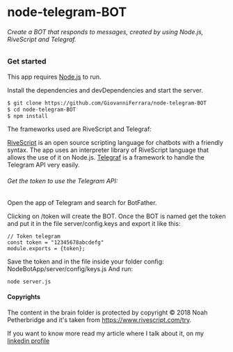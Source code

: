 # node-telegram-BOT
###### Create a BOT that responds to messages, created by using Node.js, RiveScript and Telegraf.

### Get started

This app requires [Node.js](https://nodejs.org/) to run.

Install the dependencies and devDependencies and start the server.

```sh
$ git clone https://github.com/GiovanniFerrara/node-telegram-BOT
$ cd node-telegram-BOT
$ npm install
```
The frameworks used are RiveScript and Telegraf:

[RiveScript](https://www.rivescript.com/) is an open source scripting language for chatbots with a friendly syntax. The app uses an interpreter library of RiveScript language that allows the use of it on Node.js.
[Telegraf](https://telegraf.js.org) is a framework to handle the Telegram API very easily.

###### Get the token to use the Telegram API:
Open the app of Telegram and search for BotFather.

Clicking on /token will create the BOT. Once the BOT is named get the token and put it in the file server/config.keys and export it like this:

```
// Token telegram
const token = "12345678abcdefg"
module.exports = {token};
```

Save the token and in the file inside your folder config: NodeBotApp/server/config/keys.js
And run:

```
node server.js
```
#### Copyrights
The content in the brain folder is protected by copyright © 2018 Noah Petherbridge and it's taken from https://www.rivescript.com/try.

If you want to know more read my article where I talk about it, on my [linkedin profile](https://www.linkedin.com/in/giovanni-marco-ferrara-6aa458137/)
